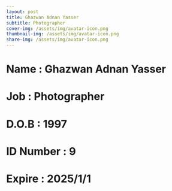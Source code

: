 ```yaml
---
layout: post
title: Ghazwan Adnan Yasser
subtitle: Photographer
cover-img: /assets/img/avatar-icon.png
thumbnail-img: /assets/img/avatar-icon.png
share-img: /assets/img/avatar-icon.png
---
```


# Name : Ghazwan Adnan Yasser
# Job : Photographer
# D.O.B : 1997
# ID Number : 9
# Expire : 2025/1/1
